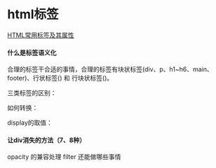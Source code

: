 # html标签
[HTML常用标签及其属性](https://www.cnblogs.com/dear_diary/p/6510393.html)

#### 什么是标签语义化
合理的标签干合适的事情，合理的标签有块状标签(div、p、h1~h6、main、footer)、行状标签() 和 行块状标签()。

三类标签的区别：

如何转换：

display的取值：

#### 让div消失的方法（7、8种）
opacity 的兼容处理
filter 还能做哪些事情
